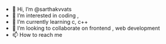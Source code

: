 - 👋 Hi, I’m @sarthakvvats
- 👀 I’m interested in coding , 
- 🌱 I’m currently learning c, c++
- 💞️ I’m looking to collaborate on frontend , web development
- 📫 How to reach me 

<!---
sarthakvvats/sarthakvvats is a ✨ special ✨ repository because its `README.md` (this file) appears on your GitHub profile.
You can click the Preview link to take a look at your changes.
--->
